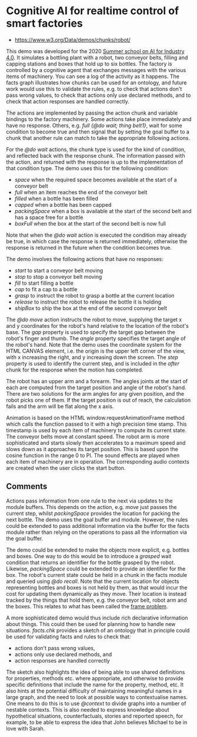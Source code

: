 # Cognitive AI for realtime control of smart factories

* https://www.w3.org/Data/demos/chunks/robot/

This demo was developed for the 2020 [Summer school on AI for Industry 4.0](https://ci.mines-stetienne.fr/ai4industry/2020/). It simulates a bottling plant with a robot, two conveyor belts, filling and capping stations and boxes that hold up to six bottles. The factory is controlled by a cognitive agent that exchanges messages with the various items of machinery. You can see a log of the activity as it happens. The facts graph illustrates how chunks can be used for an ontology, and future work would use this to validate the rules, e.g. to check that actions don't pass wrong values, to check that actions only use declared methods, and to check that action responses are handled correctly.

The actions are implemented by passing the action chunk and variable bindings to the factory machinery. Some actions take place immediately and have no response. Others, e.g. *full {@do wait; thing belt1}*, wait for some condition to become true and then signal that by setting the goal buffer to a chunk that another rule can match to take the appropriate following actions. 

For the *@do wait* actions, the chunk type is used for the kind of condition, and reflected back with the response chunk. The information passed with the action, and returned with the response is up to the implementation of that condition type. The demo uses this for the following condition:

* *space* when the required space becomes available at the start of a conveyor belt
* *full* when an item reaches the end of the conveyor belt
* *filled* when a bottle has been filled
* *capped* when a bottle has been capped
* *packingSpace* when a box is available at the start of the second belt and has a space free for a bottle
* *boxFull* when the box at the start of the second belt is now full

Note that when the *@do wait* action is executed the condition may already be true, in which case the response is returned immediately, otherwise the response is returned in the future when the condition becomes true. 

The demo involves the following actions that have no responses:

* *start* to start a conveyor belt moving
* *stop* to stop a conveyor belt moving
* *fill* to start filling a bottle
* *cap* to fit a cap to a bottle
* *grasp* to instruct the robot to grasp a bottle at the current location
* *release* to instruct the robot to release the bottle it is holding
* *shipBox* to ship the box at the end of the second conveyor belt

The *@do move* action instructs the robot to move, supplying the target x and y coordinates for the robot's hand relative to the location of the robot's base. The *gap* property is used to specify the target gap between the robot's finger and thumb. The *angle* property specifies the target angle of the robot's hand. Note that the demo uses the coordinate system for the HTML CANVAS element, i.e. the origin is the upper left corner of the view, with x increasing the right, and y increasing down the screen. The *step* property is used to identify the current step, and is included in the *after* chunk for the response when the motion has completed.

The robot has an upper arm and a forearm. The angles joints at the start of each are computed from the target position and angle of the robot's hand. There are two solutions for the arm angles for any given position, and the robot picks one of them. If the target position is out of reach, the calculation fails and the arm will be flat along the x axis.

Animation is based on the HTML window.requestAnimationFrame method which calls the function passed to it with a high precision time stamp. This timestamp is used by each item of machinery to compute its current state. The conveyor belts move at constant speed. The robot arm is more sophisticated and starts slowly then accelerates to a maximum speed and slows down as it approaches its target position. This is based upon the cosine function in the range 0 to PI. The sound effects are played when each item of machinery are in operation. The corresponding audio contexts are created when the user clicks the start button.

## Comments

Actions pass information from one rule to the next via updates to the module buffers. This depends on the action, e.g. *move* just passes the current step, whilst *packingSpace* provides the location for packing the next bottle. The demo uses the goal buffer and module. However, the rules could be extended to pass additional information via the buffer for the facts module rather than relying on the operations to pass all the information via the goal buffer.

The demo could be extended to make the objects more explicit, e.g. bottles and boxes.  One way to do this would be to introduce a *grasped* wait condition that returns an identifier for the bottle grasped by the robot. Likewise, *packingSpace* could be extended to provide an identifier for the box. The robot's current state could be held in a chunk in the facts module and queried using *@do recall*. Note that the current location for objects representing bottles and boxes is not held by them, as that would incur the cost for updating them dynamically as they move. Their location is instead tracked by the things that hold them, e.g. the conveyor belt, robot arm and the boxes. This relates to what has been called the [frame problem](https://en.wikipedia.org/wiki/Frame_problem).

A more sophisticated demo would thus include rich declarative information about things. This could then be used for planning how to handle new situations. *facts.chk* provides a sketch of an ontology that in principle could be used for validating facts and rules to check that:

* actions don't pass wrong values,
* actions only use declared methods, and
* action responses are handled correctly

The sketch also highlights the idea of being able to use shared definitions for properties, methods etc. where appropriate, and otherwise to provide specific definitions that include the name for the property, method, etc.  It also hints at the potential difficulty of maintaining meaningful names in a large graph, and the need to look at possible ways to contextualise names. One means to do this is to use *@context* to divide graphs into a number of nestable contexts. This is also needed to express knowledge about hypothetical situations, counterfactuals, stories and reported speech, for example, to be able to express the idea that John believes Michael to be in love with Sarah.
